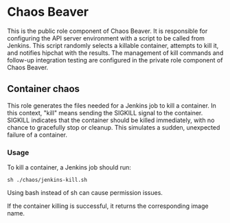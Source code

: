 # Chaos Beaver
This is the public role component of Chaos Beaver. It is responsible for configuring the API server environment with a script to be called from Jenkins. This script randomly selects a killable container, attempts to kill it, and notifies hipchat with the results. The management of kill commands and follow-up integration testing are configured in the private role component of Chaos Beaver.

## Container chaos
This role generates the files needed for a Jenkins job to kill a container. In this context, "kill" means sending the SIGKILL signal to the container. SIGKILL indicates that the container should be killed immediately, with no chance to gracefully stop or cleanup. This simulates a sudden, unexpected failure of a container.

### Usage
To kill a container, a Jenkins job should run:

`sh ./chaos/jenkins-kill.sh `

Using bash instead of sh can cause permission issues.

If the container killing is successful, it returns the corresponding image name.
